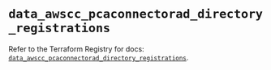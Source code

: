 # `data_awscc_pcaconnectorad_directory_registrations`

Refer to the Terraform Registry for docs: [`data_awscc_pcaconnectorad_directory_registrations`](https://registry.terraform.io/providers/hashicorp/awscc/0.70.0/docs/data-sources/pcaconnectorad_directory_registrations).
